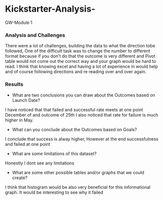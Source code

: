 # Kickstarter-Analysis-
GW-Module 1
### Analysis and Challenges
There were a lot of challenges, building the data to what the direction tobe followed, One
of the difficult task was to change the number to different format because if you don't
do that the outcome is very different and Pivot table would not come out the correct way
and your graph would be hard to read. I think that knowing excel and having a lot of experience
in would help and of course following directions and re reading over and over again.
### Results

- What are two conclusions you can draw about the Outcomes based on Launch Date?

I have noticed that that failed and successful rate meets at one point December of
and outcome of 25th I also noticed that rate for failure is much higher in May.

- What can you conclude about the Outcomes based on Goals?

I conclude that success is alway higher, However at the end successfulness
and failed at one point

- What are some limitations of this dataset?

Honestly I dont see any limitations


- What are some other possible tables and/or graphs that we could create?

I think that histogram would be also very beneficial for this  informational graph.
It would be interesting to see why it failed 
